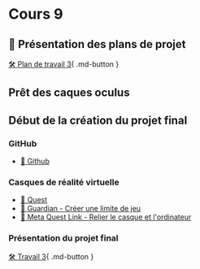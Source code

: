 # Cours 9
## 🚨 Présentation des plans de projet
[🛠️ Plan de travail 3](./consignes/plandetravail.md){ .md-button } 


## Prêt des caques oculus


## Début de la création du projet final

### GitHub
- [📝 Github](./unity/github.md)  

### Casques de réalité virtuelle
- [📝 Quest](./unity/quest.md)
- [📝 Guardian - Créer une limite de jeu](./unity/guardian.md)
- [📝 Meta Quest Link - Relier le casque et l'ordinateur](./unity/meta_quest_link.md)

### Présentation du projet final
[🛠️ Travail 3](./consignes/travail3.md){ .md-button } 

